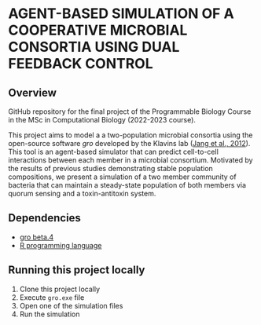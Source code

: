 # AGENT-BASED SIMULATION OF A COOPERATIVE MICROBIAL CONSORTIA USING DUAL FEEDBACK CONTROL

## Overview

GitHub repository for the final project of the Programmable Biology Course in the MSc in Computational Biology (2022-2023 course). 

This project aims to model a a two-population microbial consortia using the open-source software *gro* developed by the Klavins lab (<a href="https://doi.org/10.1021/acssynbio.7b00003" title="gro paper">Jang et al., 2012</a>). This tool is an agent-based simulator that can predict cell-to-cell interactions between each member in a microbial consortium. Motivated by the results of previous studies demonstrating stable population compositions, we present a simulation of a two member community of bacteria that can maintain a steady-state population of both members via quorum sensing and a toxin-antitoxin system.

## Dependencies 

- <a href="http://depts.washington.edu/soslab/gro/download.php" title="gro">gro beta.4</a>
- <a href="https://cran.r-project.org/bin/windows/base/" title="gro">R programming language</a>

## Running this project locally

1. Clone this project locally
2. Execute `gro.exe` file
3. Open one of the simulation files
4. Run the simulation

